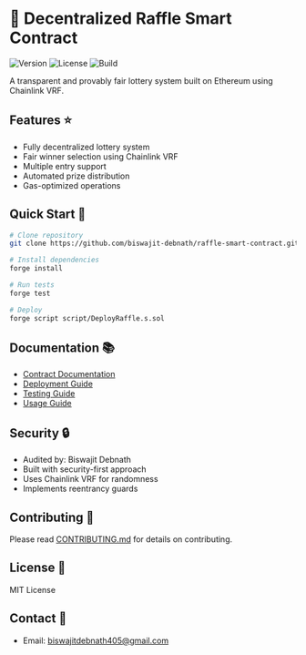 # 🎲 Decentralized Raffle Smart Contract

![Version](https://img.shields.io/github/v/release/biswajit-debnath/Lottery-Smart_Contract)
![License](https://img.shields.io/github/license/biswajit-debnath/Lottery-Smart_Contract)
![Build](https://img.shields.io/github/actions/workflow/status/biswajit-debnath/Lottery-Smart_Contract/test.yml?branch=release/v1.0.0)

A transparent and provably fair lottery system built on Ethereum using Chainlink VRF.

## Features ⭐

- Fully decentralized lottery system
- Fair winner selection using Chainlink VRF
- Multiple entry support
- Automated prize distribution
- Gas-optimized operations

## Quick Start 🚀

```bash
# Clone repository
git clone https://github.com/biswajit-debnath/raffle-smart-contract.git

# Install dependencies
forge install

# Run tests
forge test

# Deploy
forge script script/DeployRaffle.s.sol
```

## Documentation 📚

- [Contract Documentation](documentations/docs/contracts/Raffle.md)
- [Deployment Guide](documentations/docs/guides/deployment.md)
- [Testing Guide](documentations/docs/guides/testing.md)
- [Usage Guide](documentations/docs/guides/usage.md)

## Security 🔒

- Audited by: Biswajit Debnath
- Built with security-first approach
- Uses Chainlink VRF for randomness
- Implements reentrancy guards

## Contributing 🤝

Please read [CONTRIBUTING.md](CONTRIBUTING.md) for details on contributing.

## License 📄

MIT License

## Contact 📧

- Email: biswajitdebnath405@gmail.com
